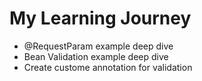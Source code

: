# My Learning Journey

* @RequestParam example deep dive
* Bean Validation example deep dive
* Create custome annotation for validation